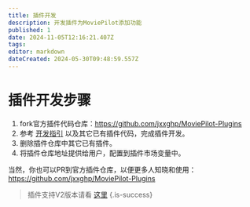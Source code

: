 ```yaml
---
title: 插件开发
description: 开发插件为MoviePilot添加功能
published: 1
date: 2024-11-05T12:16:21.407Z
tags: 
editor: markdown
dateCreated: 2024-05-30T09:48:59.557Z
---
```


#  插件开发步骤
1. fork官方插件代码仓库：https://github.com/jxxghp/MoviePilot-Plugins
2. 参考 [开发指引](https://github.com/jxxghp/MoviePilot-Plugins/blob/main/README.md) 以及其它已有插件代码，完成插件开发。
3. 删除插件仓库中其它已有插件。
4. 将插件仓库地址提供给用户，配置到插件市场变量中。

当然，你也可以PR到官方插件仓库，以便更多人知晓和使用：https://github.com/jxxghp/MoviePilot-Plugins

> 插件支持V2版本请看 [这里](https://github.com/jxxghp/MoviePilot-Plugins/blob/main/docs/V2_Plugin_Development.md)
{.is-success}